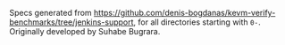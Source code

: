 Specs generated from https://github.com/denis-bogdanas/kevm-verify-benchmarks/tree/jenkins-support, for all directories starting with `0-`. Originally developed by Suhabe Bugrara.
